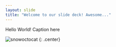 ```yaml
---
layout: slide
title: "Welcome to our slide deck! Awesome..."
---
```

Hello World!
Caption here

![snowoctocat](https://octodex.github.com/images/snowoctocat.png)
{: .center}